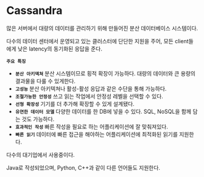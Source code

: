 # Cassandra

많은 서버에서 대량의 데이터를 관리하기 위해 만들어진 분산 데이터베이스 시스템이다.

다수의 데이터 센터에서 운영되고 있는 클러스터에 단단한 지원을 주어, 모든 client들에게 낮은 latency의 동기화된 응답을 준다.

**`주요 특징`**

- **`분산 아키덱쳐`** 분산 시스템이므로 횡적 확장이 가능하다. 대량의 데이터와 큰 용량의 결과물을 다룰 수 있게한다.
- **`고성능`**  분산 아키텍쳐나 활성-활성 응답과 같은 수단을 통해 가능하다.
- **`조절가능한 안정성`**  쓰고 읽는 작업에서 안정성 레벨을 선택할 수 있다.
- **`선형 확장성`** 기기를 더 추가해 확장할 수 있게 설계됐다.
- **`유연한 데이터 모델`** 다양한 데이터를 한 DB에 넣을 수 있다. SQL, NoSQL을 함께 담는 것도 가능하다.
- **`효과적인 작성`** 빠른 작성을 필요로 하는 어플리케이션에 잘 맞춰져있다.
- **`빠른 읽기`** 데이터에 빠른 접근을 해야하는 어플리케이션에 최적화된 읽기를 지원한다.

다수의 대기업에서 사용중이다.

Java로 작성되었으며, Python, C++과 같이 다른 언어들도 지원한다.

